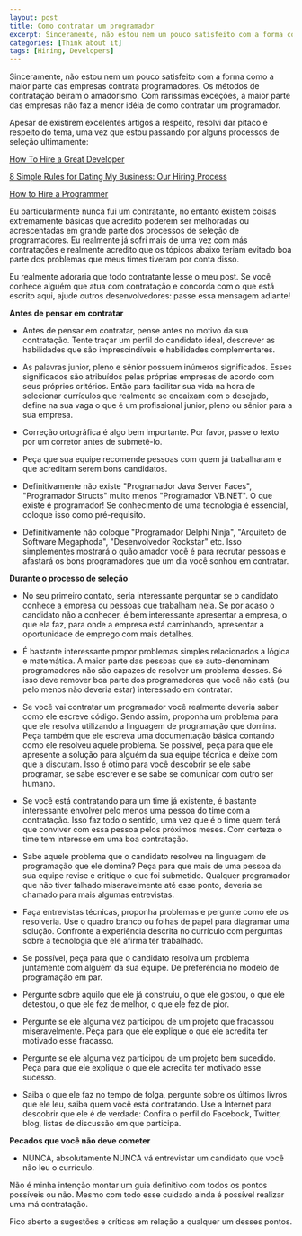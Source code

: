 ```yaml
---
layout: post
title: Como contratar um programador
excerpt: Sinceramente, não estou nem um pouco satisfeito com a forma como a maior parte das empresas contrata programadores. Os métodos de contratação beiram o amadorismo. Com raríssimas exceções, a maior parte das empresas não faz a menor idéia de como contratar um programador.
categories: [Think about it]
tags: [Hiring, Developers]
---
```


Sinceramente, não estou nem um pouco satisfeito com a forma como a maior parte das empresas contrata programadores. Os métodos de contratação beiram o amadorismo. Com raríssimas exceções, a maior parte das empresas não faz a menor idéia de como contratar um programador.

Apesar de existirem excelentes artigos a respeito, resolvi dar pitaco e respeito do tema, uma vez que estou passando por alguns processos de seleção ultimamente:

[How To Hire a Great Developer](http://mashable.com/2012/03/02/how-to-hire-a-developer/)

[8 Simple Rules for Dating My Business: Our Hiring Process](http://robots.thoughtbot.com/post/341224844/8-simple-rules-for-dating-my-business-our-hiring)

[How to Hire a Programmer](http://www.codinghorror.com/blog/2012/03/how-to-hire-a-programmer.html)

Eu particularmente nunca fui um contratante, no entanto existem coisas extremamente básicas que acredito poderem ser melhoradas ou acrescentadas em grande parte dos processos de seleção de programadores. Eu realmente já sofri mais de uma vez com más contratações e realmente acredito que os tópicos abaixo teriam evitado boa parte dos problemas que meus times tiveram por conta disso.

Eu realmente adoraria que todo contratante lesse o meu post. Se você conhece alguém que atua com contratação e concorda com o que está escrito aqui, ajude outros desenvolvedores: passe essa mensagem adiante!

**Antes de pensar em contratar**

- Antes de pensar em contratar, pense antes no motivo da sua contratação. Tente traçar um perfil do candidato ideal, descrever as habilidades que são imprescindíveis e habilidades complementares.

- As palavras junior, pleno e sênior possuem inúmeros significados. Esses significados são atribuídos pelas próprias empresas de acordo com seus próprios critérios. Então para facilitar sua vida na hora de selecionar currículos que realmente se encaixam com o desejado, define na sua vaga o que é um profissional junior, pleno ou sênior para a sua empresa.

- Correção ortográfica é algo bem importante. Por favor, passe o texto por um corretor antes de submetê-lo.

- Peça que sua equipe recomende pessoas com quem já trabalharam e que acreditam serem bons candidatos.

- Definitivamente não existe "Programador Java Server Faces", "Programador Structs" muito menos "Programador VB.NET". O que existe é programador! Se conhecimento de uma tecnologia é essencial, coloque isso como pré-requisito.

- Definitivamente não coloque "Programador Delphi Ninja", "Arquiteto de Software Megaphoda", "Desenvolvedor Rockstar" etc. Isso simplementes mostrará o quão amador você é para recrutar pessoas e afastará os bons programadores que um dia você sonhou em contratar.

**Durante o processo de seleção**

- No seu primeiro contato, seria interessante perguntar se o candidato conhece a empresa ou pessoas que trabalham nela. Se por acaso o candidato não a conhecer, é bem interessante apresentar a empresa, o que ela faz, para onde a empresa está caminhando, apresentar a oportunidade de emprego com mais detalhes.

- É bastante interessante propor problemas simples relacionados a lógica e matemática. A maior parte das pessoas que se auto-denominam programadores não são capazes de resolver um problema desses. Só isso deve remover boa parte dos programadores que você não está (ou pelo menos não deveria estar) interessado em contratar.

- Se você vai contratar um programador você realmente deveria saber como ele escreve código. Sendo assim, proponha um problema para que ele resolva utilizando a linguagem de programação que domina. Peça também que ele escreva uma documentação básica contando como ele resolveu aquele problema. Se possível, peça para que ele apresente a solução para alguém da sua equipe técnica e deixe com que a discutam. Isso é ótimo para você descobrir se ele sabe programar, se sabe escrever e se sabe se comunicar com outro ser humano.

- Se você está contratando para um time já existente, é bastante interessante envolver pelo menos uma pessoa do time com a contratação. Isso faz todo o sentido, uma vez que é o time quem terá que conviver com essa pessoa pelos próximos meses. Com certeza o time tem interesse em uma boa contratação.

- Sabe aquele problema que o candidato resolveu na linguagem de programação que ele domina? Peça para que mais de uma pessoa da sua equipe revise e critique o que foi submetido. Qualquer programador que não tiver falhado miseravelmente até esse ponto, deveria se chamado para mais algumas entrevistas.

- Faça entrevistas técnicas, proponha problemas e pergunte como ele os resolveria. Use o quadro branco ou folhas de papel para diagramar uma solução. Confronte a experiência descrita no currículo com perguntas sobre a tecnologia que ele afirma ter trabalhado.

- Se possível, peça para que o candidato resolva um problema juntamente com alguém da sua equipe. De preferência no modelo de programação em par.

- Pergunte sobre aquilo que ele já construiu, o que ele gostou, o que ele detestou, o que ele fez de melhor, o que ele fez de pior.

- Pergunte se ele alguma vez participou de um projeto que fracassou miseravelmente. Peça para que ele explique o que ele acredita ter motivado esse fracasso.

- Pergunte se ele alguma vez participou de um projeto bem sucedido. Peça para que ele explique o que ele acredita ter motivado esse sucesso.

- Saiba o que ele faz no tempo de folga, pergunte sobre os últimos livros que ele leu, saiba quem você está contratando. Use a Internet para descobrir que ele é de verdade: Confira o perfil do Facebook, Twitter, blog, listas de discussão em que participa.

**Pecados que você não deve cometer**

- NUNCA, absolutamente NUNCA vá entrevistar um candidato que você não leu o currículo.

Não é minha intenção montar um guia definitivo com todos os pontos possíveis ou não. Mesmo com todo esse cuidado ainda é possível realizar uma má contratação.

Fico aberto a sugestões e críticas em relação a qualquer um desses pontos.
